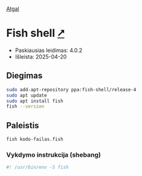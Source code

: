 [Atgal](./readme.md)

# Fish shell [&#x2B67;](https://fishshell.com/)

* Paskiausias leidimas: 4.0.2
* Išleista: 2025-04-20

## Diegimas

```bash
sudo add-apt-repository ppa:fish-shell/release-4
sudo apt update
sudo apt install fish
fish --version
```

## Paleistis

```bash
fish kodo-failas.fish
```

### Vykdymo instrukcija (shebang)

```bash
#! /usr/bin/env -S fish
```
